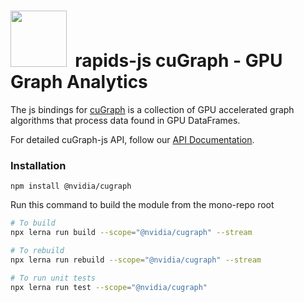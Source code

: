 # <div align="left"><img src="https://rapids.ai/assets/images/rapids_logo.png" width="90px"/>&nbsp; rapids-js cuGraph - GPU Graph Analytics

The js bindings for [cuGraph](https://github.com/rapidsai/cugraph) is a collection of GPU accelerated graph algorithms that process data found in GPU DataFrames.

For detailed cuGraph-js API, follow our [API Documentation](https://rapidsai.github.io/rapids-js/modules/cugraph_src.html).

### Installation
`npm install @nvidia/cugraph`


Run this command to build the module from the mono-repo root
```bash
# To build
npx lerna run build --scope="@nvidia/cugraph" --stream

# To rebuild
npx lerna run rebuild --scope="@nvidia/cugraph" --stream

# To run unit tests
npx lerna run test --scope="@nvidia/cugraph"
```
